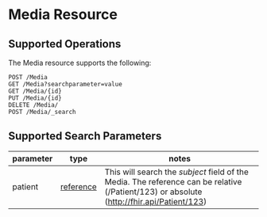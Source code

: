 # Media Resource

## Supported Operations

The Media resource supports the following:

```
POST /Media
GET /Media?searchparameter=value
GET /Media/{id}
PUT /Media/{id}
DELETE /Media/
POST /Media/_search
```


## Supported Search Parameters

|parameter|type|notes|
|---------|----|-----|
|patient|[reference](../searchparameters.md#reference)|This will search the _subject_ field of the Media.  The reference can be relative (/Patient/123) or absolute (http://fhir.api/Patient/123)|

